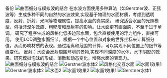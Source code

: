 备份
![曲面细分与模拟波的结合](https://github.com/user-attachments/assets/c24e8c5b-2509-46d9-91f8-99b3aa15a4c3)
在水波方面使用多种算法（如Gerstner波、正弦波等）生成多种不同的自然的水波效果,实现基于物理的水面材质，考虑到透明度、反射、折射、光照等物理属性，提高水面的真实感。
研究适合水面的光照模型，包括菲涅尔效应、粗糙度和反射率的影响。让水面更有画面感，不至于过于单调。
研究了程序生成的风格化低多边形水面，包含直接使用的浮力组件，直接可用。
使用LOD调整水面细节，根据一个中心位置和对象的世界坐标来计算细分值，从而影响材质的表现。通过距离和范围的计算，可以实现不同位置上的细节等级变化。
反射：水面会反射周围环境的景物,实现不同深度的水体，水下阴影的效果。研究模拟泡沫的形成、消散和动态变化，增强水面的表现力。
![曲面细分与模拟波的结合](https://github.com/user-attachments/assets/ac5a905c-08d3-4b3d-bfa3-6bf51b4354ab)
![Gerstner波水体2](https://github.com/user-attachments/assets/2972165a-a545-4093-8b26-c7c357092f38)
![风格化交互水面](https://github.com/user-attachments/assets/eed0beaa-ebac-4bf5-9056-fa3120524192)
![水面1效果1](https://github.com/user-attachments/assets/ff2bf196-ba3e-4364-9ffb-686d91ef2231)
![Gerstner波水体2](https://github.com/user-attachments/assets/497f386b-6118-4ba1-87e2-8adfb66140e6)
![水面2](https://github.com/user-attachments/assets/b0c7fc4a-67e9-4ba1-b2ff-ed3c372d8ee9)
![水面1效果2](https://github.com/user-attachments/assets/ddfa920b-f8b3-41c3-812b-2cdc8ddc79a6)
![水面1效果1](https://github.com/user-attachments/assets/8402b77d-5b47-42d3-85e9-d78e43269bea)
![Gerstner水体1](https://github.com/user-attachments/assets/e5932738-6c04-45c3-bdbf-37410a1aa52a)
